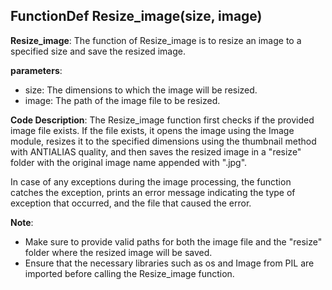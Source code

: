 ## FunctionDef Resize_image(size, image)
**Resize_image**: The function of Resize_image is to resize an image to a specified size and save the resized image.

**parameters**:
- size: The dimensions to which the image will be resized.
- image: The path of the image file to be resized.

**Code Description**:
The Resize_image function first checks if the provided image file exists. If the file exists, it opens the image using the Image module, resizes it to the specified dimensions using the thumbnail method with ANTIALIAS quality, and then saves the resized image in a "resize" folder with the original image name appended with ".jpg".

In case of any exceptions during the image processing, the function catches the exception, prints an error message indicating the type of exception that occurred, and the file that caused the error.

**Note**:
- Make sure to provide valid paths for both the image file and the "resize" folder where the resized image will be saved.
- Ensure that the necessary libraries such as os and Image from PIL are imported before calling the Resize_image function.
